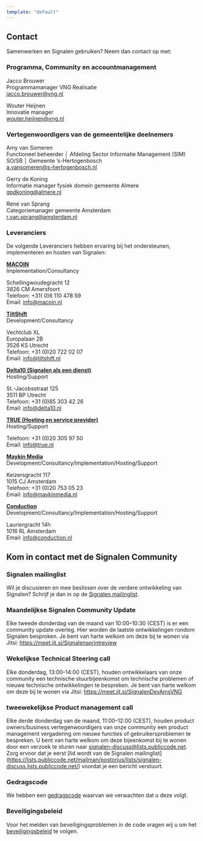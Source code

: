 ```yaml
---
template: "default"
---
```


## Contact

Samenwerken en Signalen gebruiken? Neem dan contact op met:

### Programma, Community en accountmanagement

Jacco Brouwer<br />
Programmamanager VNG Realisatie<br />
[jacco.brouwer@vng.nl](mailto:jacco.brouwer@vng.nl)


Wouter Heijnen<br />
Innovatie manager<br />
[wouter.heijnen@vng.nl](mailto:wouter.heijnen@vng.nl)

### Vertegenwoordigers van de gemeentelijke deelnemers

Amy van Someren<br />
Functioneel beheerder │ Afdeling Sector Informatie Management (SIM) SO/SB │ Gemeente ’s-Hertogenbosch<br />
[a.vansomeren@s-hertogenbosch.nl](mailto:a.vansomeren@s-hertogenbosch.nl)

Gerry de Koning<br />
Informatie manager fysiek domein gemeente Almere<br />
[gpdkoning@almere.nl](mailto:gpdkoning@almere.nl)

René van Sprang<br />
Categoriemanager gemeente Amsterdam<br />
[r.van.sprang@amsterdam.nl](mailto:r.van.sprang@amsterdam.nl)

### Leveranciers

De volgende Leveranciers hebben ervaring bij het ondersteunen, implementeren en hosten van Signalen:

**[MACOIN](https://www.macoin.nl/)**<br />
Implementation/Consultancy<br />

Schellingwoudegracht 12<br />
3826 CM Amersfoort<br />
Telefoon: +31( 0)6 110 478 59<br />
Email: [info@macoin.nl](mailto:info@macoin.nl)

**[TiltShift](https://www.tiltshift.nl/)**<br />
Development/Consultancy<br />

Vechtclub XL<br />
Europalaan 2B<br />
3526 KS Utrecht<br />
Telefoon: +31 (0)20 722 02 07<br />
Email: [info@tiltshift.nl](mailto:info@tiltshift.nl)

**[Delta10 (Signalen als een dienst)](https://www.delta10.nl/)**<br />
Hosting/Support<br />

St.-Jacobsstraat 125<br />
3511 BP Utrecht<br />
Telefoon: +31 (0)85 303 42 26<br />
Email: [info@delta10.nl](mailto:info@delta10.nl)

**[TRUE (Hosting en service provider)](https://www.true.nl/)**<br />
Hosting/Support<br />

Telefoon: +31 (0)20 305 97 50<br />
Email: [info@true.nl](mailto:info@true.nl)

**[Maykin Media](https://www.maykinmedia.nl/)**<br />
Development/Consultancy/Implementation/Hosting/Support<br />

Keizersgracht 117<br />
1015 CJ Amsterdam<br />
Telefoon: +31 (0)20 753 05 23<br />
Email: [info@maykinmedia.nl](mailto:info@maykinmedia.nl)

**[Conduction](https://www.conduction.nl/)**<br />
Development/Consultancy/Implementation/Hosting/Support<br />

Lauriergracht 14h<br />
1016 RL Amsterdam<br />
Email: [info@conduction.nl](mailto:info@conduction.nl)

## Kom in contact met de Signalen Community

### Signalen mailinglist

Wil je discusieren en mee beslissen over de verdere ontwikkeling van Signalen? Schrijf je dan in op de [Signalen mailinglist](https://lists.publiccode.net/mailman/postorius/lists/signalen-discuss.lists.publiccode.net/).

### Maandelijkse Signalen Community Update

Elke tweede donderdag van de maand van 10:00–10:30 (CEST) is er een community update overleg. Hier worden de laatste ontwikkelingen rondom Signalen besproken. Je bent van harte welkom om deze bij te wonen via Jitsi: https://meet.jit.si/Signalensprintreview

### Wekelijkse Technical Steering call

Elke donderdag, 13:00–14:00 (CEST), houden ontwikkelaars van onze community een technische stuurbijeenkomst om technische problemen of nieuwe technische ontwikkelingen te bespreken. Je bent van harte welkom om deze bij te wonen via Jitsi: https://meet.jit.si/SignalenDevAmsVNG

### tweewekelijkse Product management call

Elke derde donderdag van de maand, 11:00–12:00 (CEST), houden product owners/business vertegenwoordigers van onze community een product management vergadering om nieuwe functies of gebruikersproblemen te bespreken. U bent van harte welkom om deze bijeenkomst bij te wonen door een verzoek te sturen naar signalen-discuss@lists.publiccode.net. Zorg ervoor dat je eerst [lid wordt van de Signalen mailinglist] (https://lists.publiccode.net/mailman/postorius/lists/signalen-discuss.lists.publiccode.net/) voordat je een bericht verstuurt.

### Gedragscode

We hebben een [gedragscode](https://github.com/Signalen/signalen.org/blob/master/CODE_OF_CONDUCT.md) waarvan we verwachten dat u deze volgt.


### Beveiligingsbeleid

Voor het melden van beveiligingsproblemen in de code vragen wij u om het [beveiligingsbeleid](https://github.com/Signalen/signalen.org/blob/master/SECURITY.md) te volgen.
